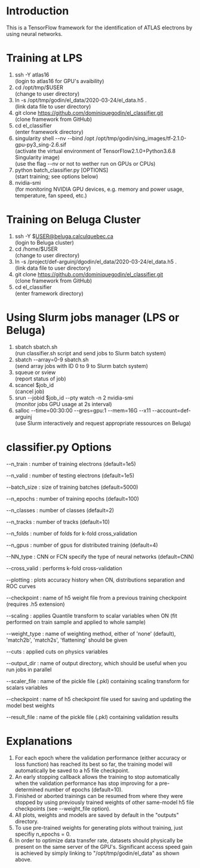 # Introduction
This is a TensorFlow framework for the identification of ATLAS electrons by using neural networks.


# Training at LPS  
1) ssh -Y atlas16  
(login to atlas16 for GPU's avaibility)	  
2) cd /opt/tmp/$USER  
(change to user directory)  
3) ln -s /opt/tmp/godin/el_data/2020-03-24/el_data.h5 .  
(link data file to user directory)  
4) git clone https://github.com/dominiquegodin/el_classifier.git  
(clone framework from GitHub)  
5) cd el_classifier  
(enter framework directory)
6) singularity shell --nv --bind /opt /opt/tmp/godin/sing_images/tf-2.1.0-gpu-py3_sing-2.6.sif  
(activate the virtual environment of TensorFlow2.1.0+Python3.6.8 Singularity image)  
(use the flag --nv or not to wether run on GPUs or CPUs)
7) python batch_classifier.py [OPTIONS]  
(start training; see options below)
8) nvidia-smi  
(for monitoring NVIDIA GPU devices, e.g. memory and power usage, temperature, fan speed, etc.)


# Training on Beluga Cluster
1) ssh -Y $USER@beluga.calculquebec.ca  
(login to Beluga cluster)	  
2) cd /home/$USER  
(change to user directory)  
3) ln -s /project/def-arguinj/dgodin/el_data/2020-03-24/el_data.h5 .  
(link data file to user directory)  
4) git clone https://github.com/dominiquegodin/el_classifier.git  
(clone framework from GitHub)  
5) cd el_classifier  
(enter framework directory)  


# Using Slurm jobs manager (LPS or Beluga)
1) sbatch sbatch.sh  
(run classifier.sh script and send jobs to Slurm batch system)  
2) sbatch --array=0-9 sbatch.sh  
(send array jobs with ID 0 to 9 to Slurm batch system)  
2) squeue or sview  
(report status of job) 
3) scancel $job_id  
(cancel job) 
4) srun --jobid $job_id --pty watch -n 2 nvidia-smi  
(monitor jobs GPU usage at 2s interval)  
5) salloc --time=00:30:00 --gres=gpu:1 --mem=16G --x11 --account=def-arguinj  
(use Slurm interactively and request appropriate ressources on Beluga)


# classifier.py Options
--n_train     : number of training electrons (default=1e5)

--n_valid     : number of testing electrons (default=1e5)

--batch_size  : size of training batches (default=5000)

--n_epochs    : number of training epochs (default=100)

--n_classes   : number of classes (default=2)

--n_tracks    : number of tracks (default=10)

--n_folds     : number of folds for k-fold cross_validation

--n_gpus      : number of gpus for distributed training (default=4)

--NN_type     : CNN or FCN specify the type of neural networks (default=CNN)

--cross_valid : performs k-fold cross-validation

--plotting    : plots accuracy history when ON, distributions separation and ROC curves

--checkpoint  : name of h5 weight file from a previous training checkpoint (requires .h5 extension)  

--scaling     : applies Quantile transform to scalar variables when ON (fit performed on train sample
	        and applied to whole sample)  

--weight_type : name of weighting method, either of 'none' (default),
	       'match2b', 'match2s', 'flattening' should be given

--cuts        : applied cuts on physics variables 

--output_dir  : name of output directory, which should be useful when you run jobs in parallel

--scaler_file : name of the pickle file (.pkl) containing scaling transform for scalars variables

--checkpoint  : name of h5 checkpoint file used for saving and updating the model best weights

--result_file : name of the pickle file (.pkl) containing validation results


# Explanations
1) For each epoch where the validation performance (either accuracy or loss function) has reached its best so far, the training model will automatically be saved to a h5 file checkpoint. 
2) An early stopping callback allows the training to stop automatically when the validation performance has stop improving for a pre-determined number of epochs (default=10).  
3) Finished or aborted trainings can be resumed from where they were stopped by using previously trained weights of other same-model
h5 file checkpoints (see --weight_file option).
4) All plots, weights and models are saved by default in the "outputs" directory.
5) To use pre-trained weights for generating plots without training, just specifiy n_epochs = 0.
6) In order to optimize data transfer rate, datasets should physically be present on the same server of the GPU's. Significant access speed gain is achieved by simply linking to "/opt/tmp/godin/el_data" as shown above. 
